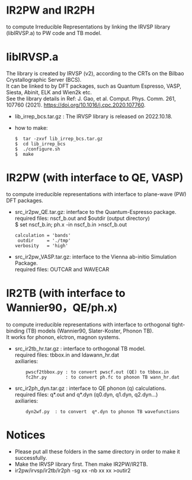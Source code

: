# IR2PW and IR2PH
to compute Irreducible Representations by linking the IRVSP library (libIRVSP.a) to PW code and TB model.</br>


# libIRVSP.a 
The library is created by IRVSP (v2), according to the CRTs on the Bilbao Crystallographic Server (BCS). </br>
It can be linked to by DFT packages, such as Quantum Espresso, VASP, Siesta, Abinit, ELK and Wien2k etc. </br>
See the library details in Ref: J. Gao, et al. Comput. Phys. Comm. 261, 107760 (2021). https://doi.org/10.1016/j.cpc.2020.107760.

* lib_irrep_bcs.tar.gz : The IRVSP library is released on 2022.10.18.
* how to make:

      $  tar -zxvf lib_irrep_bcs.tar.gz
      $  cd lib_irrep_bcs
      $  ./configure.sh
      $  make

# IR2PW (with interface to QE, VASP)
to compute irreducible representations with interface to plane-wave (PW) DFT packages.

* src_ir2pw_QE.tar.gz: interface to the Quantum-Espresso package.</br>
required files: nscf_b.out and $outdir (output directory) </br>
 \$ set nscf_b.in; ph.x -in nscf_b.in >nscf_b.out

      calculation = 'bands'
       outdir     = './tmp'
      verbosity   = 'high'


* src_ir2pw_VASP.tar.gz: interface to the Vienna ab-initio Simulation Package.</br>
required files: OUTCAR and WAVECAR


# IR2TB (with interface to Wannier90，QE/ph.x)
to compute irreducible representations with interface to orthogonal tight-binding (TB) models (Wannier90, Slater-Koster, Phonon TB). </br>
It works for phonon, elctron, magnon systems.

* src_ir2tb_hr.tar.gz : interface to orthogonal TB model. </br>
required files: tbbox.in and ldawann_hr.dat </br>
axiliaries: 

          pwscf2tbbox.py : to convert pwscf.out (QE) to tbbox.in 
          fc2hr.py       : to convert ph.fc to phonon TB wann_hr.dat

* src_ir2ph_dyn.tar.gz : interface to QE phonon (q) calculations. </br>
required files: q*.out and q*.dyn (q0.dyn, q1.dyn, q2.dyn...) </br>
axiliaries: 

          dyn2wf.py  : to convert  q*.dyn to phonon TB wavefunctions


# Notices
* Please put all these folders in the same directory in order to make it successfully.
* Make the IRVSP library first. Then make IR2PW/IR2TB.
* ir2pw/irvsp/ir2tb/ir2ph -sg xx -nb xx xx >outir2
